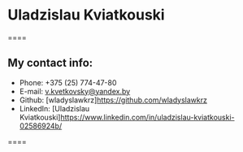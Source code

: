 # Uladzislau Kviatkouski

====

## My contact info:

* Phone: +375 (25) 774-47-80
* E-mail: v.kvetkovsky@yandex.by
* Github: [wladyslawkrz]https://github.com/wladyslawkrz
* LinkedIn: [Uladzislau Kviatkouski]https://www.linkedin.com/in/uladzislau-kviatkouski-02586924b/

====


